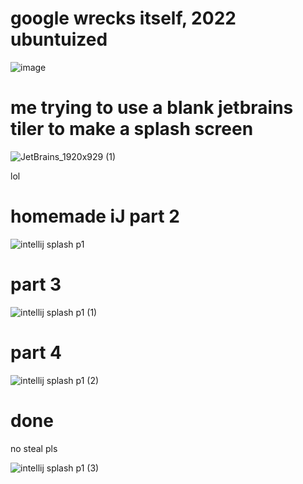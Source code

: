 # google wrecks itself, 2022 ubuntuized
![image](https://user-images.githubusercontent.com/67127399/162340394-c4e03d4f-eedb-49c6-b199-a1af01ec75a6.png)

# me trying to use a blank jetbrains tiler to make a splash screen
![JetBrains_1920x929 (1)](https://user-images.githubusercontent.com/67127399/162596156-b281d1e1-d400-499f-b138-f66ee3971780.png)

lol

# homemade iJ part 2
![intellij splash p1](https://user-images.githubusercontent.com/67127399/162596686-8316de87-74da-4c51-b2f9-3f1a409e5b19.png)

# part 3
![intellij splash p1 (1)](https://user-images.githubusercontent.com/67127399/162596690-b50da4aa-2b04-4fb3-b531-f3984701bbd2.png)

# part 4
![intellij splash p1 (2)](https://user-images.githubusercontent.com/67127399/162596731-b5bc55ee-e359-47eb-9417-acea87ccc0a9.png)

# done
no steal pls

![intellij splash p1 (3)](https://user-images.githubusercontent.com/67127399/162596872-f7a5056d-cbc7-454c-9eaf-35db5df4624f.png)
